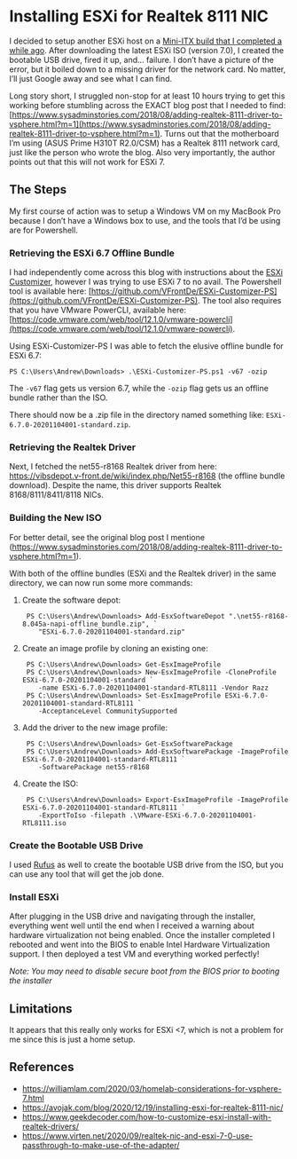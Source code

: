 
# Installing ESXi for Realtek 8111 NIC

I decided to setup another ESXi host on a [Mini-ITX build that I completed a while ago](https://avojak.com/blog/2020/09/11/elementary-os-desktop-build/). After downloading the latest ESXi ISO (version 7.0), I created the bootable USB drive, fired it up, and… failure. I don’t have a picture of the error, but it boiled down to a missing driver for the network card. No matter, I’ll just Google away and see what I can find.

Long story short, I struggled non-stop for at least 10 hours trying to get this working before stumbling across the EXACT blog post that I needed to find: [https://www.sysadminstories.com/2018/08/adding-realtek-8111-driver-to-vsphere.html?m=1](https://www.sysadminstories.com/2018/08/adding-realtek-8111-driver-to-vsphere.html?m=1). Turns out that the motherboard I’m using (ASUS Prime H310T R2.0/CSM) has a Realtek 8111 network card, just like the person who wrote the blog. Also very importantly, the author points out that this will not work for ESXi 7.

## The Steps

My first course of action was to setup a Windows VM on my MacBook Pro because I don’t have a Windows box to use, and the tools that I’d be using are for Powershell.

### Retrieving the ESXi 6.7 Offline Bundle

I had independently come across this blog with instructions about the [ESXi Customizer](https://www.v-front.de/p/esxi-customizer-ps.html), however I was trying to use ESXi 7 to no avail. The Powershell tool is available here: [https://github.com/VFrontDe/ESXi-Customizer-PS](https://github.com/VFrontDe/ESXi-Customizer-PS). The tool also requires that you have VMware PowerCLI, available here: [https://code.vmware.com/web/tool/12.1.0/vmware-powercli](https://code.vmware.com/web/tool/12.1.0/vmware-powercli).

Using ESXi-Customizer-PS I was able to fetch the elusive offline bundle for ESXi 6.7:

```shell
PS C:\Users\Andrew\Downloads> .\ESXi-Customizer-PS.ps1 -v67 -ozip
```

The `-v67` flag gets us version 6.7, while the `-ozip` flag gets us an offline bundle rather than the ISO.

There should now be a .zip file in the directory named something like: `ESXi-6.7.0-20201104001-standard.zip`.

### Retrieving the Realtek Driver

Next, I fetched the net55-r8168 Realtek driver from here: https://vibsdepot.v-front.de/wiki/index.php/Net55-r8168 (the offline bundle download). Despite the name, this driver supports Realtek 8168/8111/8411/8118 NICs.

### Building the New ISO

For better detail, see the original blog post I mentione (https://www.sysadminstories.com/2018/08/adding-realtek-8111-driver-to-vsphere.html?m=1).

With both of the offline bundles (ESXi and the Realtek driver) in the same directory, we can now run some more commands:

1.  Create the software depot:
    
    ```shell
     PS C:\Users\Andrew\Downloads> Add-EsxSoftwareDepot ".\net55-r8168-8.045a-napi-offline_bundle.zip", `
        "ESXi-6.7.0-20201104001-standard.zip" 
    ```
    
2.  Create an image profile by cloning an existing one:
    
    ```shell
     PS C:\Users\Andrew\Downloads> Get-EsxImageProfile
     PS C:\Users\Andrew\Downloads> New-EsxImageProfile -CloneProfile ESXi-6.7.0-20201104001-standard `
        -name ESXi-6.7.0-20201104001-standard-RTL8111 -Vendor Razz
     PS C:\Users\Andrew\Downloads> Set-EsxImageProfile ESXi-6.7.0-20201104001-standard-RTL8111 `
        -AcceptanceLevel CommunitySupported
    ```
    
3.  Add the driver to the new image profile:
    
    ```shell
     PS C:\Users\Andrew\Downloads> Get-EsxSoftwarePackage
     PS C:\Users\Andrew\Downloads> Add-EsxSoftwarePackage -ImageProfile ESXi-6.7.0-20201104001-standard-RTL8111 `
        -SoftwarePackage net55-r8168
    ```
    
4.  Create the ISO:
    
    ```shell
     PS C:\Users\Andrew\Downloads> Export-EsxImageProfile -ImageProfile ESXi-6.7.0-20201104001-standard-RTL8111 `
        -ExportToIso -filepath .\VMware-ESXi-6.7.0-20201104001-RTL8111.iso
    ```
    

### Create the Bootable USB Drive

I used [Rufus](https://rufus.akeo.ie/) as well to create the bootable USB drive from the ISO, but you can use any tool that will get the job done.

### Install ESXi

After plugging in the USB drive and navigating through the installer, everything went well until the end when I received a warning about hardware virtualization not being enabled. Once the installer completed I rebooted and went into the BIOS to enable Intel Hardware Virtualization support. I then deployed a test VM and everything worked perfectly!

_Note: You may need to disable secure boot from the BIOS prior to booting the installer_

## Limitations

It appears that this really only works for ESXi <7, which is not a problem for me since this is just a home setup.

## References

* https://williamlam.com/2020/03/homelab-considerations-for-vsphere-7.html
* https://avojak.com/blog/2020/12/19/installing-esxi-for-realtek-8111-nic/
* https://www.geekdecoder.com/how-to-customize-esxi-install-with-realtek-drivers/
* https://www.virten.net/2020/09/realtek-nic-and-esxi-7-0-use-passthrough-to-make-use-of-the-adapter/


